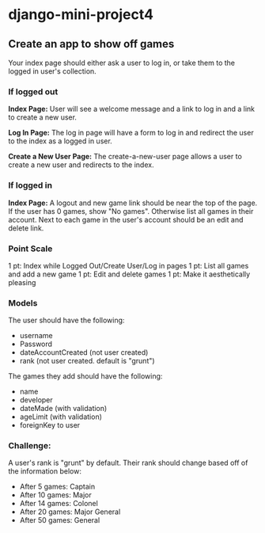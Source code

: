 # django-mini-project4

## Create an app to show off games
Your index page should either ask a user to log in, or take them to the logged in user's collection.

### If logged out
**Index Page:** User will see a welcome message and a link to log in and a link to create a new user.

**Log In Page:** The log in page will have a form to log in and redirect the user to the index as a logged in user.

**Create a New User Page:** The create-a-new-user page allows a user to create a new user and redirects to the index.

### If logged in
**Index Page:** A logout and new game link should be near the top of the page. If the user has 0 games, show "No games". Otherwise list all games in their account. Next to each game in the user's account should be an edit and delete link. 

### Point Scale
1 pt: Index while Logged Out/Create User/Log in pages
1 pt: List all games and add a new game
1 pt: Edit and delete games
1 pt: Make it aesthetically pleasing

### Models
The user should have the following:
- username
- Password
- dateAccountCreated (not user created)
- rank (not user created. default is "grunt")

The games they add should have the following:
- name
- developer
- dateMade (with validation)
- ageLimit (with validation)
- foreignKey to user

### Challenge:
A user's rank is "grunt" by default. Their rank should change based off of the information below:
- After 5 games: Captain
- After 10 games: Major
- After 14 games: Colonel
- After 20 games: Major General
- After 50 games: General
